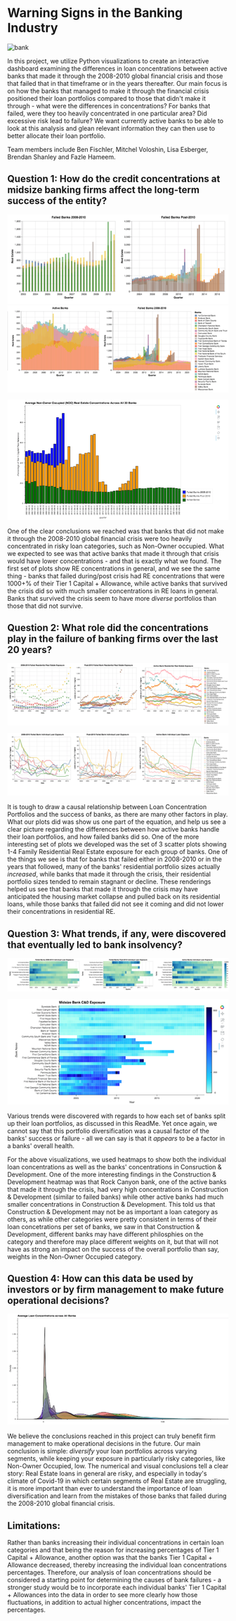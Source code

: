 # Warning Signs in the Banking Industry
![bank](https://media.brstatic.com/2017/03/20164944/what-happens-when-bank-fails-1-intro-lg.jpg)

In this project, we utilize Python visualizations to create an interactive dashboard examining the differences in loan concentrations between active banks that made it through the 2008-2010 global financial crisis and those that failed that in that timeframe or in the years thereafter.  Our main focus is on how the banks that managed to make it through the financial crisis positioned their loan portfolios compared to those that didn't make it through - what were the differences in concentrations?  For banks that failed, were they too heavily concentrated in one particular area?  Did excessive risk lead to failure?  We want currently active banks to be able to look at this analysis and glean relevant information they can then use to better allocate their loan portfolio.

Team members include Ben Fischler, Mitchel Voloshin, Lisa Esberger, Brendan Shanley and Fazle Hameem.

## Question 1: How do the credit concentrations at midsize banking firms affect the long-term success of the entity?
![Plot1.1](/Pics_of_Plots/Plot1.1.png?raw=true "Plot 1")
![Plot1.2](/Pics_of_Plots/Plot1.2.png?raw=true "Plot 1 Continued")

![Plot2](/Pics_of_Plots/Plot2.png?raw=true "Plot 2")

One of the clear conclusions we reached was that banks that did not make it through the 2008-2010 global financial crisis were too heavily concentrated in risky loan categories, such as Non-Owner occupied.  What we expected to see was that active banks that made it through that crisis would have lower concentrations - and that is exactly what we found.  The first set of plots show RE concentrations in general, and we see the same thing - banks that failed during/post crisis had RE concentrations that were 1000+% of their Tier 1 Capital + Allowance, while active banks that survived the crisis did so with much smaller concentrations in RE loans in general.  Banks that survived the crisis seem to have more *diverse* portfolios than those that did not survive.


## Question 2: What role did the concentrations play in the failure of banking firms over the last 20 years?
![Plot3](/Pics_of_Plots/Plot3.png?raw=true "Plot 3")

![Plot4](/Pics_of_Plots/Plot4.png?raw=true "Plot 4")

It is tough to draw a causal relationship between Loan Concentration Portfolios and the success of banks, as there are many other factors in play.  What our plots did was show us one part of the equation, and help us see a clear picture regarding the differences between how active banks handle their loan portfolios, and how failed banks did so.  One of the more interesting set of plots we developed was the set of 3 scatter plots showing 1-4 Family Residential Real Estate exposure for each group of banks.  One of the things we see is that for banks that failed either in 2008-2010 or in the years that followed, many of the banks' residential portfolio sizes actually *increased*, while banks that made it through the crisis, their residential portfolio sizes tended to remain stagnant or decline.  These renderings helped us see that banks that made it through the crisis may have anticipated the housing market collapse and pulled back on its residential loans, while those banks that failed did not see it coming and did not lower their concentrations in residential RE.


## Question 3: What trends, if any, were discovered that eventually led to bank insolvency?
![Plot5](/Pics_of_Plots/Plot5.png?raw=true "Plot 5")

![Plot6](/Pics_of_Plots/Plot6.png?raw=true "Plot 6")

Various trends were discovered with regards to how each set of banks split up their loan portfolios, as discussed in this ReadMe.  Yet once again, we cannot say that this portfolio diversification was a causal factor of the banks' success or failure - all we can say is that it *appears* to be a factor in a banks' overall health.  

For the above visualizations, we used heatmaps to show both the individual loan concentrations as well as the banks' concentrations in Consruction & Development.  One of the more interesting findings in the Construction & Development heatmap was that Rock Canyon bank, one of the active banks that made it through the crisis, had very high concentrations in Construction & Development (similar to failed banks) while other active banks had much smaller concentrations in Construction & Development.  This told us that Construction & Development may not be as important a loan category as others, as while other categories were pretty consistent in terms of their loan concetrations per set of banks, we saw in that Construction & Development, different banks may have different philosphies on the category and therefore may place different weights on it, but that will not have as strong an impact on the success of the overall portfolio than say, weights in the Non-Owner Occupied category.


## Question 4: How can this data be used by investors or by firm management to make future operational decisions?
![Plot7](/Pics_of_Plots/Plot7.png?raw=true "Plot 7")

We believe the conclusions reached in this project can truly benefit firm management to make operational decisions in the future.  Our main conclusion is simple: *diversify* your loan portfolios across varying segments, while keeping your exposure in particularly risky categories, like Non-Owner Occupied, low.  The numerical and visual conclusions tell a clear story: Real Estate loans in general are risky, and especially in today's climate of Covid-19 in which certain segments of Real Estate are struggling, it is more important than ever to understand the importance of loan diversification and learn from the mistakes of those banks that failed during the 2008-2010 global financial crisis.

## Limitations:
Rather than banks increasing their individual concentrations in certain loan categories and that being the reason for increasing percentages of Tier 1 Capital + Allowance, another option was that the banks Tier 1 Capital + Allowance decreased, thereby increasing the individual loan concentrations percentages.  Therefore, our analysis of loan concentrations  should be considered a starting point for determining the causes of bank failures - a stronger study would be to incorporate each individual banks' Tier 1 Capital + Allowances into the data in order to see more clearly how those fluctuations, in addition to actual higher concentrations, impact the percentages.  